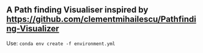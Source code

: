 ## A Path finding Visualiser inspired by https://github.com/clementmihailescu/Pathfinding-Visualizer

Use:
`conda env create -f environment.yml`